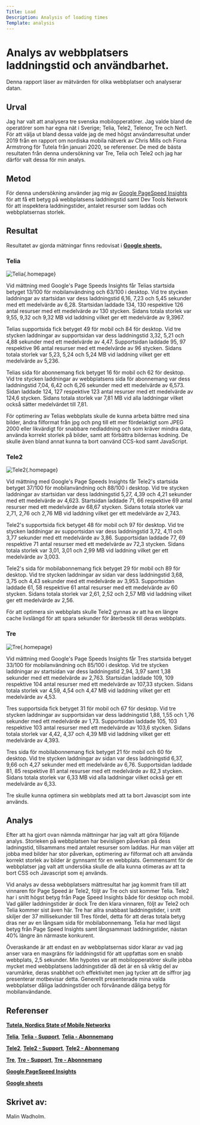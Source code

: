 ```yaml
---
Title: Load
Description: Analysis of loading times
Template: analysis
---
```


Analys av webbplatsers laddningstid och användbarhet. 
=======================

Denna rapport läser av mätvärden för olika webbplatser och analyserar datan.

Urval
-----------------------

Jag har valt att analysera tre svenska mobilopperatörer. Jag valde bland de operatörer som har egna nät i Sverige; Telia, Tele2, Telenor, Tre och Net1. För att välja ut bland dessa valde jag de med högst användarresultat under 2019 från en rapport om nordiska mobila nätverk av Chris Mills och Fiona Armstrong för Tutela från januari 2020, se referenser. De med de bästa resultaten från denna undersökning var Tre, Telia och Tele2 och jag har därför valt dessa för min analys. 

Metod
-----------------------

För denna undersökning använder jag mig av [Google PageSpeed Insights](https://developers.google.com/speed/pagespeed/insights/) för att få ett betyg på webbplatsens laddningstid samt Dev Tools Network för att inspektera laddningstider, antalet resurser som laddas och webbplatsernas storlek.

Resultat
-----------------------

Resultatet av gjorda mätningar finns redovisat i 
[**Google sheets.**](https://docs.google.com/spreadsheets/d/1sPnaOg7fSr1YCo2ISML833slRNUjiKkAviNwf_gUfVs/edit?usp=sharing)


<h3>Telia</h3>

![Telia](%assets_url%/img/telia.png){.homepage}
<br>

Vid mättning med Google's Page Speeds Insights får Telias startsida betyget 13/100 för mobilanvändning och 63/100 i desktop.
Vid tre stycken laddningar av startsidan var dess laddningstid 6,16, 7,23 och 5,45 sekunder med ett medelvärde av 6,28. Startsidan laddade 134, 130 respektive 126 antal resurser med ett medelvärde av 130 stycken. Sidans totala storlek var 9,55, 9,32 och 9,32 MB vid laddning vilket ger ett medelvärde av 9,3967.

Telias supportsida fick betyget 49 för mobil och 84 för desktop.
Vid tre stycken laddningar av supportsidan var dess laddningstid 3,32, 5,21 och 4,88 sekunder med ett medelvärde av 4,47. Supportsidan laddade 95, 97 respektive 96 antal resurser med ett medelvärde av 96 stycken. Sidans totala storlek var 5,23, 5,24 och 5,24 MB vid laddning vilket ger ett medelvärde av 5,236.

Telias sida för abonnemang fick betyget 16 för mobil och 62 för desktop.
Vid tre stycken laddningar av webbplatsens sida för abonnemang var dess laddningstid 7,04, 6,42 och 6,26 sekunder med ett medelvärde av 6,573. Sidan laddade 124, 127 respektive 123 antal resurser med ett medelvärde av 124,6 stycken. Sidans totala storlek var 7,81 MB vid alla laddningar vilket också sätter medelvärdet till 7,81.

För optimering av Telias webbplats skulle de kunna arbeta bättre med sina bilder, ändra filformat från jpg och png till ett mer fördelaktigt som JPEG 2000 eller likvärdigt för snabbare nedladdning och som kräver mindra data, använda korrekt storlek på bilder, samt att förbättra bildernas kodning. De skulle även bland annat kunna ta bort oanvänd CCS-kod samt JavaScript. 

<h3>Tele2</h3>

![Tele2](%assets_url%/img/tele2.png){.homepage}
<br>

Vid mättning med Google's Page Speeds Insights får Tele2's startsida betyget 37/100 för mobilanvändning och 88/100 i desktop. 
Vid tre stycken laddningar av startsidan var dess laddningstid 5,27, 4,39 och 4,21 sekunder med ett medelvärde av 4,623. Startsidan laddade 71, 66 respektive 69 antal resurser med ett medelvärde av 68,67 stycken. Sidans totala storlek var 2,71, 2,76 och 2,76 MB vid laddning vilket ger ett medelvärde av 2,743. 

Tele2's supportsida fick betyget 48 för mobil och 97 för desktop.
Vid tre stycken laddningar av supportsidan var dess laddningstid 3,72, 4,11 och 3,77 sekunder med ett medelvärde av 3,86. Supportsidan laddade 77, 69 respektive 71 antal resurser med ett medelvärde av 72,3 stycken. Sidans totala storlek var 3,01, 3,01 och 2,99 MB vid laddning vilket ger ett medelvärde av 3,003.

Tele2's sida för mobilabonnemang fick betyget 29 för mobil och 89 för desktop.
Vid tre stycken laddningar av sidan var dess laddningstid 3,68, 3,75 och 4,43 sekunder med ett medelvärde av 3,953. Supportsidan laddade 61, 58 respektive 61 antal resurser med ett medelvärde av 60 stycken. Sidans totala storlek var 2,61, 2,52 och 2,57 MB vid laddning vilket ger ett medelvärde av 2,56.

För att optimera sin webbplats skulle Tele2 gynnas av att ha en längre cache livslängd för att spara sekunder för återbesök till deras webbplats.

<h3>Tre</h3>

![Tre](%assets_url%/img/tre.png){.homepage}
<br>

Vid mättning med Google's Page Speeds Insights får Tres startsida betyget 33/100 för mobilanvändning och 85/100 i desktop.
Vid tre stycken laddningar av startsidan var dess laddningstid 2,94, 3,97 samt 1,38 sekunder med ett medelvärde av 2,763. Startsidan laddade 109, 109 respektive 104 antal resurser med ett medelvärde av 107,33 stycken. Sidans totala storlek var 4,59, 4,54 och 4,47 MB vid laddning vilket ger ett medelvärde av 4,53.

Tres supportsida fick betyget 31 för mobil och 67 för desktop.
Vid tre stycken laddningar av supportsidan var dess laddningstid 1,88, 1,55 och 1,76 sekunder med ett medelvärde av 1,73. Supportsidan laddade 105, 103 respektive 103 antal resurser med ett medelvärde av 103,6 stycken. Sidans totala storlek var 4,42, 4,37 och 4,39 MB vid laddning vilket ger ett medelvärde av 4,393.

Tres sida för mobilabonnemang fick betyget 21 för mobil och 60 för desktop.
Vid tre stycken laddningar av sidan var dess laddningstid 6,37, 9,66 och 4,27 sekunder med ett medelvärde av 6,76. Supportsidan laddade 81, 85 respektive 81 antal resurser med ett medelvärde av 82,3 stycken. Sidans totala storlek var 6,33 MB vid alla laddningar vilket också ger ett medelvärde av 6,33.

Tre skulle kunna optimera sin webbplats med att ta bort Javascipt som inte används. 


Analys
-----------------------

Efter att ha gjort ovan nämnda mättningar har jag valt att göra följande analys. 
Storleken på webbplatsen har bevisligen påverkan på dess ladningstid, tillsammans med antalet resurser som laddas. Hur man väljer att jobba med bilder har stor påverkan, optimering av filformat och att använda korrekt storlek av bilder är gynnsamt för en webbplats. 
Gemmensamt för de webbplatser jag valt att undersöka skulle de alla kunna otimeras av att ta bort CSS och Javascript som ej används. 

Vid analys av dessa webbplatsers mättresultat har jag kommit fram till att vinnaren för Page Speed är Tele2, följt av Tre och sist kommer Telia. Tele2 har i snitt högst betyg från Page Speed Insights både för desktop och mobil. Vad gäller laddningstider är dock Tre den klara vinnaren, följt av Tele2 och Telia kommer sist även här. 
Tre har allra snabbast laddningstider, i snitt skiljer der 37 millisekunder till Tres fördel, detta för att deras totala betyg dras ner av en långsam sida för mobilabonnemang. Telia har med lägst betyg från Page Speed Insights samt långsammast laddningstider, nästan 40% längre än närmaste konkurent. 

Överaskande är att endast en av webbplatsernas sidor klarar av vad jag anser vara en maxgräns för laddningstid för att uppfattas som en snabb webbplats, 2,5 sekunder. Min hypotes var att mobilopperatörer skulle jobba mycket med webbplatsens laddningstider då det är en så viktig del av varumärke, deras snabbhet och effektivitet men jag tycker att de siffror jag presenterar motbevisar detta. Generellt presenterade mina valda webbplatser dåliga laddningstider och förvånande dåliga betyg för mobilanvändande. 

Referenser
-----------------------

[**Tutela, Nordics State of Mobile Networks**](https://cdn2.hubspot.net/hubfs/2562844/Assets/Nordics%20State%20of%20Mobile%20Networks%20January%202020.pdf?__hstc=&__hssc=&hsCtaTracking=ba7cc05d-34fc-43a9-ad49-37a7458e838f%7C44211c0f-2eaf-4de9-8a80-6179737122a2)

[**Telia**](https://www.telia.se/privat), 
[**Telia - Support**](https://www.telia.se/privat/support), 
[**Telia - Abonnemang**](https://www.telia.se/privat/telefoni/abonnemang-kontantkort)

[**Tele2**](https://www.tele2.se/), 
[**Tele2 - Support**](https://www.tele2.se/support), 
[**Tele2 - Abonnemang**](https://www.tele2.se/handla/mobilabonnemang)

[**Tre**](https://www.tre.se/), 
[**Tre - Support**](https://www.tre.se/support), 
[**Tre - Abonnemang**](https://www.tre.se/privat/handla/mobiltelefoni/mobilabonnemang/)

[**Google PageSpeed Insights**](https://developers.google.com/speed/pagespeed/insights/)

[**Google sheets**](https://docs.google.com/spreadsheets/d/1sPnaOg7fSr1YCo2ISML833slRNUjiKkAviNwf_gUfVs/edit?usp=sharing)

Skrivet av:
-----------------------

Malin Wadholm. 
